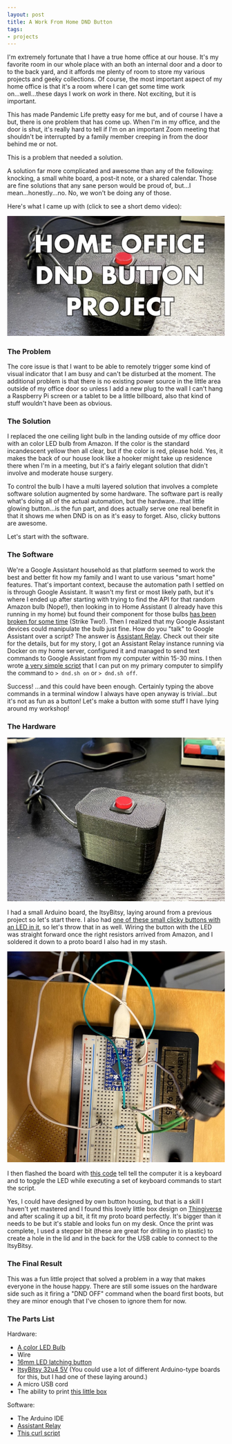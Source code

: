 ```yaml
---
layout: post
title: A Work From Home DND Button
tags:
- projects
---
```


I'm extremely fortunate that I have a true home office at our house. It's my favorite room in our whole place with an both an internal door and a door to to the back yard, and it affords me plenty of room to store my various projects and geeky collections. Of course, the most important aspect of my home office is that it's a room where I can get some time work on...well...these days I work on _work_ in there. Not exciting, but it is important.

This has made Pandemic Life pretty easy for me but, and of course I have a but, there is one problem that has come up. When I'm in my office, and the door is shut, it's really hard to tell if I'm on an important Zoom meeting that shouldn't be interrupted by a family member creeping in from the door behind me or not.

This is a problem that needed a solution.

A solution far more complicated and awesome than any of the following: knocking, a small white board, a post-it note, or a shared calendar. Those are fine solutions that any sane person would be proud of, but...I mean...honestly...no. No, we won't be doing any of those.

Here's what I came up with (click to see a short demo video):

[![Demo Video](/public/images/dnd_button_video.jpg)](https://youtu.be/qXXsyncw0hE)

### The Problem

The core issue is that I want to be able to remotely trigger some kind of visual indicator that I am busy and can't be disturbed at the moment. The additional problem is that there is no existing power source in the little area outside of my office door so unless I add a new plug to the wall I can't hang a Raspberry Pi screen or a tablet to be a little billboard, also that kind of stuff wouldn't have been as obvious.

### The Solution

I replaced the one ceiling light bulb in the landing outside of my office door with an color LED bulb from Amazon. If the color is the standard incandescent yellow then all clear, but if the color is red, please hold. Yes, it makes the back of our house look like a hooker might take up residence there when I'm in a meeting, but it's a fairly elegant solution that didn't involve and moderate house surgery.

To control the bulb I have a multi layered solution that involves a complete software solution augmented by some hardware. The software part is really what's doing all of the actual automation, but the hardware...that little glowing button...is the fun part, and does actually serve one real benefit in that it shows me when DND is on as it's easy to forget. Also, clicky buttons are awesome.

Let's start with the software.

### The Software

We're a Google Assistant household as that platform seemed to work the best and better fit how my family and I want to use various "smart home" features. That's important context, because the automation path I settled on is through Google Assistant. It wasn't my first or most likely path, but it's where I ended up after starting with trying to find the API for that random Amazon bulb (Nope!), then looking in to Home Assistant (I already have this running in my home) but found their component for those bulbs [has been broken for some time](https://community.home-assistant.io/t/sudden-problems-with-tuya-smart-life-lights/155847/44) (Strike Two!). Then I realized that my Google Assistant devices could manipulate the bulb just fine. How do you "talk" to Google Assistant over a script? The answer is [Assistant Relay](https://greghesp.github.io/assistant-relay/). Check out their site for the details, but for my story, I got an Assistant Relay instance running via Docker on my home server, configured it and managed to send text commands to Google Assistant from my computer within 15-30 mins. I then wrote [a very simple script](https://gist.githubusercontent.com/mikeflynn/3b7885d5c74040ead2693d18785916f3/raw/3e4147f0f9fcb1a7e439c345a906525c63f9283f/dnd.sh) that I can put on my primary computer to simplify the command to `> dnd.sh on` or `> dnd.sh off`.

Success! ...and this could have been enough. Certainly typing the above commands in a terminal window I always have open anyway is trivial...but it's not as fun as a button! Let's make a button with some stuff I have lying around my workshop!

### The Hardware

![Final Button](/public/images/dnd_button_final.jpg)

I had a small Arduino board, the ItsyBitsy, laying around from a previous project so let's start there. I also had [one of these small clicky buttons with an LED in it](https://www.adafruit.com/product/1442), so let's throw that in as well. Wiring the button with the LED was straight forward once the right resistors arrived from Amazon, and I soldered it down to a proto board I also had in my stash.

![Button Wiring on Bread Board](/public/images/dnd_button_wiring.jpg)

I then flashed the board with [this code](https://gist.github.com/mikeflynn/7152549417f26e8c7a5d3cc23822b66e) tell tell the computer it is a keyboard and to toggle the LED while executing a set of keyboard commands to start the script.

Yes, I could have designed by own button housing, but that is a skill I haven't yet mastered and I found this lovely little box design on [Thingiverse](https://www.thingiverse.com/thing:2034318) and after scaling it up a bit, it fit my proto board perfectly. It's bigger than it needs to be but it's stable and looks fun on my desk. Once the print was complete, I used a stepper bit (these are great for drilling in to plastic) to create a hole in the lid and in the back for the USB cable to connect to the ItsyBitsy.

### The Final Result

This was a fun little project that solved a problem in a way that makes everyone in the house happy. There are still some issues on the hardware side such as it firing a "DND OFF" command when the board first boots, but they are minor enough that I've chosen to ignore them for now.

### The Parts List

Hardware:

* [A color LED Bulb](https://www.amazon.com/gp/product/B07GR2N11V/ref=ppx_yo_dt_b_search_asin_title?ie=UTF8&psc=1)
* Wire
* [16mm LED latching button](https://www.adafruit.com/product/1442)
* [ItsyBitsy 32u4 5V](https://www.adafruit.com/product/3677) (You could use a lot of different Arduino-type boards for this, but I had one of these laying around.)
* A micro USB cord
* The ability to print [this little box](https://www.thingiverse.com/thing:2034318)

Software:

* The Arduino IDE
* [Assistant Relay](https://greghesp.github.io/assistant-relay/)
* [This curl script](https://gist.githubusercontent.com/mikeflynn/3b7885d5c74040ead2693d18785916f3/raw/3e4147f0f9fcb1a7e439c345a906525c63f9283f/dnd.sh)

